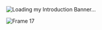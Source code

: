 <!-- ### Hi there 👋-->




<img src="https://github.com/legitified-coder/legitified-coder/assets/151834247/22f79726-6aca-4649-ba8a-1b5682854bc9" alt="Loading my Introduction Banner...">

![Frame 17](https://github.com/legitified-coder/legitified-coder/assets/151834247/93937062-32c8-4b04-b659-837918adaa01)


<!--
**legitified-coder/legitified-coder** is a ✨ _special_ ✨ repository because its `README.md` (this file) appears on your GitHub profile.
![boxer](https://github.com/legitified-coder/legitified-coder/assets/151834247/4eb94d50-285b-4b11-8028-bcc5c8048a0b)
Here are some ideas to get you started:
<img src="https://github.com/legitified-coder/legitified-coder/assets/151834247/139118ed-9c95-4b8f-b3e2-ba2a95201d01">

![Frame 17](https://github.com/legitified-coder/legitified-coder/assets/151834247/6ce2780c-a927-4d20-b6cf-3acc520cabf1)

- 🔭 I’m currently working on ...
- 🌱 I’m currently learning ...
- 👯 I’m looking to collaborate on ...
- 🤔 I’m looking for help with ...
- 💬 Ask me about ...
- 📫 How to reach me: ...
- 😄 Pronouns: ...
- ⚡ Fun fact: ...

![git-banner](https://github.com/legitified-coder/legitified-coder/assets/151834247/722b286f-d0ee-42dc-abe1-475bcaef970f)
![ezgif com-crop](https://github.com/legitified-coder/legitified-coder/assets/151834247/ecc8e7ff-7c53-4e09-b734-746fb4ea71fa)
-->
